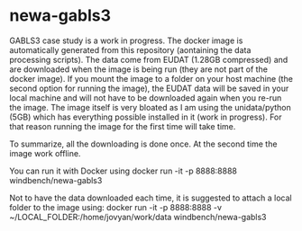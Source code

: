 # newa-gabls3

GABLS3 case study is a work in progress.
The docker image is automatically generated from this repository (aontaining the data processing scripts). The data come from EUDAT (1.28GB compressed) and are downloaded when the image is being run (they are not part of the docker image). If you mount the image to a folder on your host machine (the second option for running the image), the EUDAT data will be saved in your local machine and will not have to be downloaded again when you re-run the image.
The image itself is very bloated as I am using the unidata/python (5GB) which has everything possible installed in it (work in progress). For that reason running the image for the first time will take time.

To summarize, all the downloading is done once. At the second time the image work offline.



You can run it with Docker using
docker run -it -p 8888:8888  windbench/newa-gabls3

Not to have the data downloaded each time, it is suggested to attach a local folder to the image using:
docker run -it -p 8888:8888 -v ~/LOCAL_FOLDER:/home/jovyan/work/data windbench/newa-gabls3

